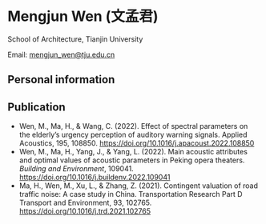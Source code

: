 # Mengjun Wen (文孟君)

School of Architecture, Tianjin University

Email: mengjun_wen@tju.edu.cn

## Personal information

## Publication
- Wen, M., Ma, H., & Wang, C. (2022). Effect of spectral parameters on the elderly’s urgency perception of auditory warning signals. Applied Acoustics, 195, 108850. https://doi.org/10.1016/j.apacoust.2022.108850
- Wen, M., Ma, H., Yang, J., & Yang, L. (2022). Main acoustic attributes and optimal values of acoustic parameters in Peking opera theaters. _Building and Environment_, 109041. https://doi.org/10.1016/j.buildenv.2022.109041
- Ma, H., Wen, M., Xu, L., & Zhang, Z. (2021). Contingent valuation of road traffic noise: A case study in China. Transportation Research Part D Transport and Environment, 93, 102765. https://doi.org/10.1016/j.trd.2021.102765

